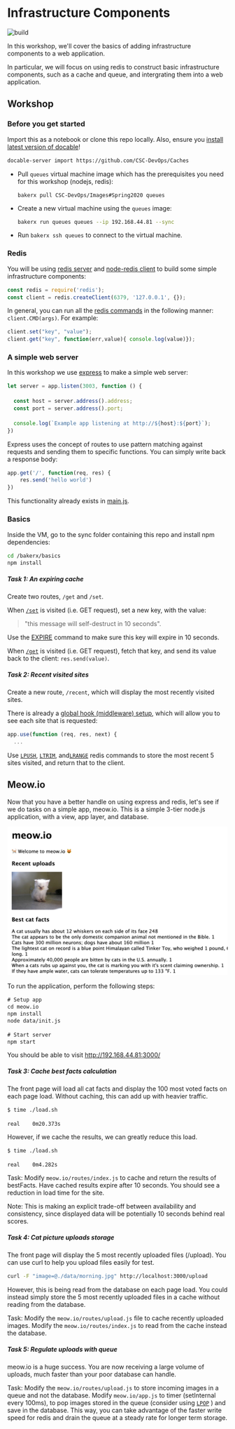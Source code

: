 Infrastructure Components
=========================

![build](https://travis-ci.org/CSC-DevOps/Queues.svg?branch=master)

In this workshop, we'll cover the basics of adding infrastructure components to a web application.

In particular, we will focus on using redis to construct basic infrastructure components, such as a cache and queue, and intergrating them into a web application.

## Workshop

### Before you get started

Import this as a notebook or clone this repo locally. Also, ensure you [install latest version of docable](https://github.com/ottomatica/docable-notebooks/blob/master/docs/install.md)!

```bash
docable-server import https://github.com/CSC-DevOps/Caches
```

* Pull `queues` virtual machine image which has the prerequisites you need for this workshop (nodejs, redis):
  ```
  bakerx pull CSC-DevOps/Images#Spring2020 queues
  ```
* Create a new virtual machine using the `queues` image:
  ```bash
  bakerx run queues queues --ip 192.168.44.81 --sync
  ```
* Run `bakerx ssh queues` to connect to the virtual machine.


### Redis

You will be using [redis server](http://redis.io/) and [node-redis client](https://github.com/mranney/node_redis) to build some simple infrastructure components:

```js
const redis = require('redis');
const client = redis.createClient(6379, '127.0.0.1', {});
```

In general, you can run all the [redis commands](https://redis.io/commands) in the following manner: `client.CMD(args)`. For example:

```js
client.set("key", "value");
client.get("key", function(err,value){ console.log(value)});
```

### A simple web server

In this workshop we use [express](http://expressjs.com/) to make a simple web server:

```js
let server = app.listen(3003, function () {

  const host = server.address().address;
  const port = server.address().port;

  console.log(`Example app listening at http://${host}:${port}`);
})
```

Express uses the concept of routes to use pattern matching against requests and sending them to specific functions. You can simply write back a response body:

```js
app.get('/', function(req, res) {
	res.send('hello world')
})
```

This functionality already exists in [main.js](./basics/main.js).

### Basics

Inside the VM, go to the sync folder containing this repo and install npm dependencies:
  ```bash
  cd /bakerx/basics
  npm install
  ```

##### Task 1: An expiring cache

Create two routes, `/get` and `/set`.

When [`/set`](http://192.168.44.81:3003/set) is visited (i.e. GET request), set a new key, with the value:
> "this message will self-destruct in 10 seconds".

Use the [EXPIRE](https://redis.io/commands/expire) command to make sure this key will expire in 10 seconds.

When [`/get`](http://192.168.44.81:3003/get) is visited (i.e. GET request), fetch that key, and send its value back to the client: `res.send(value)`.

##### Task 2: Recent visited sites

Create a new route, `/recent`, which will display the most recently visited sites.

There is already a [global hook (middleware) setup](./basics/main.js#L14-L21), which will allow you to see each site that is requested:

```js
app.use(function (req, res, next) {
  ...
```

Use [`LPUSH`](https://redis.io/commands/lpush), [`LTRIM`](https://redis.io/commands/ltrim), and[`LRANGE`](https://redis.io/commands/lrange) redis commands to store the most recent 5 sites visited, and return that to the client.

## Meow.io

Now that you have a better handle on using express and redis, let's see if we do tasks on a simple app, meow.io.
This is a simple 3-tier node.js application, with a view, app layer, and database.

![meow.io](./img/meow.io.png)

To run the application, perform the following steps:

```
# Setup app
cd meow.io
npm install 
node data/init.js

# Start server
npm start
```

You should be able to visit http://192.168.44.81:3000/

##### Task 3: Cache best facts calculation

The front page will load all cat facts and display the 100 most voted facts on each page load.
Without caching, this can add up with heavier traffic.

```
$ time ./load.sh 

real	0m20.373s
```

However, if we cache the results, we can greatly reduce this load.

```
$ time ./load.sh 

real	0m4.282s
```

Task: Modify `meow.io/routes/index.js` to cache and return the results of bestFacts. Have cached results expire after 10 seconds. You should see a reduction in load time for the site. 

Note: This is making an explicit trade-off between availability and consistency, since displayed data will be potentially 10 seconds behind real scores.

##### Task 4: Cat picture uploads storage
 
The front page will display the 5 most recently uploaded files (/upload).
You can use curl to help you upload files easily for test.

```bash
curl -F "image=@./data/morning.jpg" http://localhost:3000/upload
```

However, this is being read from the database on each page load. You could instead simply store the 5 most recently uploaded files in a cache without reading from the database.

Task: Modify the `meow.io/routes/upload.js` file to cache recently uploaded images. Modify the `meow.io/routes/index.js` to read from the cache instead the database.

##### Task 5: Regulate uploads with queue

meow.io is a huge success. You are now receiving a large volume of uploads, much faster than your poor database can handle.

Task: Modify the `meow.io/routes/upload.js` to store incoming images in a queue and not the database. Modify `meow.io/app.js` to timer (setInternal every 100ms), to pop images stored in the queue (consider using  [`LPOP`](https://redis.io/commands/lpop) ) and save in the database. This way, you can take advantage of the faster write speed for redis and drain the queue at a steady rate for longer term storage.